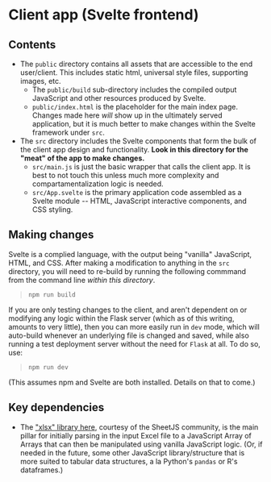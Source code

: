 # Client app (Svelte frontend)

## Contents
 - The `public` directory contains all assets that are accessible to the end user/client. This includes static html, universal style files, supporting images, etc.
   - The `public/build` sub-directory includes the compiled output JavaScript and other resources produced by Svelte.
   - `public/index.html` is the placeholder for the main index page. Changes made here _will_ show up in the ultimately served application, but it is much better to make changes within the Svelte framework under `src`.
 - The `src` directory includes the Svelte components that form the bulk of the client app design and functionality. **Look in this directory for the "meat" of the app to make changes.**
   - `src/main.js` is just the basic wrapper that calls the client app. It is best to not touch this unless much more complexity and compartamentalization logic is needed.
   - `src/App.svelte` is the primary application code assembled as a Svelte module -- HTML, JavaScript interactive components, and CSS styling.

## Making changes
Svelte is a complied language, with the output being "vanilla" JavaScript, HTML, and CSS. After making a modification to anything in the `src` directory, you will need to re-build by running the following commmand from the command line _within this directory_.

> ```npm run build```

If you are only testing changes to the client, and aren't dependent on or modifying any logic within the Flask server (which as of this writing, amounts to very little), then you can more easily run in `dev` mode, which will auto-build whenever an underlying file is changed and saved, while also running a test deployment server without the need for `Flask` at all. To do so, use:

> ```npm run dev```

(This assumes npm and Svelte are both installed. Details on that to come.)

## Key dependencies
 - The ["xlsx" library here](https://www.npmjs.com/package/xlsx), courtesy of the SheetJS community, is the main pillar for initially parsing in the input Excel file to a JavaScript Array of Arrays that can then be manipulated using vanilla JavaScript logic. (Or, if needed in the future, some other JavaScript library/structure that is more suited to tabular data structures, a la Python's `pandas` or R's dataframes.)
